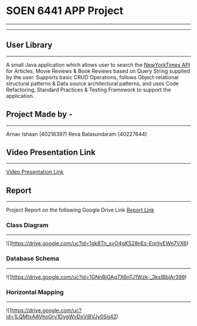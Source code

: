 
# SOEN 6441 APP Project
***
---
## User Library
***
A small Java application which allows user to search the [NewYorkTimes API](https://developer.nytimes.com/apis) for Articles, Movie Reviews & Book Reviews based on Query String supplied by the user. 
Supports basic CRUD Operations, follows Object-relational structural patterns & Data source architectural patterns, and uses Code Refactoring, Standard Practices & Testing Framework to support the application.

## Project Made by - 
***
Arnav Ishaan (40216397)
Reva Balasundaram (40227644)

## Video Presentation Link
***
[Video Presentation Link](https://drive.google.com/file/d/1I9ZMxCBqukmEqt9_vFB1tJ4nyhrtH8Ql/view?usp=share_link)
## Report
***
Project Report on the following Google Drive Link
[Report Link](https://drive.google.com/file/d/11dd7SN27FuwPCabQGwHRRfKPSzEmY3vS/view?usp=share_link)

### Class Diagram
***
![]https://drive.google.com/uc?id=1gk8Tn_svO4gKS28nEs-EqrliyEWn7VX6)

### Database Schema
***
![]https://drive.google.com/uc?id=1GNnBjOAq7X6nTJ1Wzk-_3ksIBbjAr399)

### Horizontal Mapping
***
![]https://drive.google.com/uc?id=1LQMtxAAVhoGry1DvgWvDxViBVJy0Sg42)
